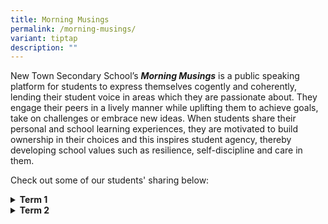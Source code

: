 ```yaml
---
title: Morning Musings
permalink: /morning-musings/
variant: tiptap
description: ""
---
```

<p>New Town Secondary School’s <strong><em>Morning Musings</em></strong> is
a public speaking platform for students to express themselves cogently
and coherently, lending their student voice in areas which they are passionate
about. They engage their peers in a lively manner while uplifting them
to achieve goals, take on challenges or embrace new ideas. When students
share their personal and school learning experiences, they are motivated
to build ownership in their choices and this inspires student agency, thereby
developing school values such as resilience, self-discipline and care in
them.</p>
<p>Check out some of our students' sharing below:</p>
<div data-type="detailGroup" class="isomer-accordion isomer-accordion-white">
<details class="isomer-details">
<summary><strong>Term 1</strong>
</summary>
<div data-type="detailsContent" class="isomer-details-content">
<table style="minWidth: 50px">
<colgroup>
<col>
<col>
</colgroup>
<tbody>
<tr>
<th rowspan="1" colspan="1">
<div class="iframe-wrapper">
<iframe height="180" width="320" allowfullscreen="true" frameborder="0" src="https://www.youtube.com/embed/o3dwUHQhD04?si=7KVwMjNCyaAr6txL"></iframe>
</div>
</th>
<th rowspan="1" colspan="1">
<div class="iframe-wrapper">
<iframe height="180" width="320" allowfullscreen="true" frameborder="0" src="https://www.youtube.com/embed/H6HYGl6YlQg?si=Lr4KUtTIZF7_oHau"></iframe>
</div>
</th>
</tr>
<tr>
<td rowspan="1" colspan="1">
<div class="iframe-wrapper">
<iframe height="180" width="320" allowfullscreen="true" frameborder="0" src="https://www.youtube.com/embed/Y4R971ZQ9cg?si=J6NO33nx5HNOGaSH"></iframe>
</div>
</td>
<td rowspan="1" colspan="1">
<div class="iframe-wrapper">
<iframe height="180" width="320" allowfullscreen="true" frameborder="0" src="https://www.youtube.com/embed/t9mqlXS1tVo?si=oU91-oQoeuH2csks"></iframe>
</div>
</td>
</tr>
<tr>
<td rowspan="1" colspan="1">
<div class="iframe-wrapper">
<iframe height="180" width="320" allowfullscreen="true" frameborder="0" src="https://www.youtube.com/embed/DJV_kw_PdD8?si=UrOC8oUut4JCklS-"></iframe>
</div>
</td>
<td rowspan="1" colspan="1">
<div class="iframe-wrapper">
<iframe height="180" width="320" allowfullscreen="true" frameborder="0" src="https://www.youtube.com/embed/ekegML-Dekg?si=LGIYxpqPiz8k7upt"></iframe>
</div>
</td>
</tr>
<tr>
<td rowspan="1" colspan="1">
<div class="iframe-wrapper">
<iframe height="180" width="320" allowfullscreen="true" frameborder="0" src="https://www.youtube.com/embed/iscSjR0wYDA?si=dgOY0LJPn_rwPfYT"></iframe>
</div>
</td>
<td rowspan="1" colspan="1">
<div class="iframe-wrapper">
<iframe height="180" width="320" allowfullscreen="true" frameborder="0" src="https://www.youtube.com/embed/_ioN-ynwcKg?si=fI5S7zWQ3q9Cs62Y"></iframe>
</div>
</td>
</tr>
<tr>
<td rowspan="1" colspan="1">
<div class="iframe-wrapper">
<iframe height="180" width="320" allowfullscreen="true" frameborder="0" src="https://www.youtube.com/embed/zBS8qSYuXWA?si=ULgvkLxlxvMNn3dX"></iframe>
</div>
</td>
<td rowspan="1" colspan="1">
<div class="iframe-wrapper">
<iframe height="180" width="320" allowfullscreen="true" frameborder="0" src="https://www.youtube.com/embed/i2SXNOTCVns?si=fvnhuDq8cnOo9iq6"></iframe>
</div>
</td>
</tr>
<tr>
<td rowspan="1" colspan="1">
<div class="iframe-wrapper">
<iframe height="180" width="320" allowfullscreen="true" frameborder="0" src="https://www.youtube.com/embed/TzVpzAwwHi0?si=IZdhjSYAvrmgT8XS"></iframe>
</div>
</td>
<td rowspan="1" colspan="1">
<div class="iframe-wrapper">
<iframe height="180" width="320" allowfullscreen="true" frameborder="0" src="https://www.youtube.com/embed/iXu2z3da3bc?si=RiZzpGREHP4oiEtN"></iframe>
</div>
</td>
</tr>
<tr>
<td rowspan="1" colspan="1">
<div class="iframe-wrapper">
<iframe height="180" width="320" allowfullscreen="true" frameborder="0" src="https://www.youtube.com/embed/QA-QhlTFnY4?si=XbkeNE2aoH4zK-kI"></iframe>
</div>
</td>
<td rowspan="1" colspan="1">
<div class="iframe-wrapper">
<iframe height="180" width="320" allowfullscreen="true" frameborder="0" src="https://www.youtube.com/embed/ESuNjqpVxGY?si=48T8fkGcF0_CjtUb"></iframe>
</div>
</td>
</tr>
</tbody>
</table>
</div>
</details>
<details class="isomer-details">
<summary><strong>Term 2</strong>
</summary>
<div data-type="detailsContent" class="isomer-details-content">
<table style="minWidth: 50px">
<colgroup>
<col>
<col>
</colgroup>
<tbody>
<tr>
<th rowspan="1" colspan="1">
<div class="iframe-wrapper">
<iframe height="180" width="320" allowfullscreen="true" frameborder="0" src="https://www.youtube.com/embed/nwkuAaE6Jw8?si=5L-ze6crbRUVlsmm"></iframe>
</div>
</th>
<th rowspan="1" colspan="1">
<div class="iframe-wrapper">
<iframe height="180" width="320" allowfullscreen="true" frameborder="0" src="https://www.youtube.com/embed/njsIBcEy0XA?si=_HdR2PYEqN6yTOeY"></iframe>
</div>
</th>
</tr>
<tr>
<td rowspan="1" colspan="1">
<div class="iframe-wrapper">
<iframe height="180" width="320" allowfullscreen="true" frameborder="0" src="https://www.youtube.com/embed/tDdvBM9Q32o?si=LDVRxdRtuA9MubIb"></iframe>
</div>
</td>
<td rowspan="1" colspan="1">
<p>Apr 7</p>
</td>
</tr>
<tr>
<td rowspan="1" colspan="1">
<p>Apr 9</p>
</td>
<td rowspan="1" colspan="1">
<p>Apr 10</p>
</td>
</tr>
<tr>
<td rowspan="1" colspan="1">
<p>Apr 11</p>
</td>
<td rowspan="1" colspan="1">
<p>Apr 14</p>
</td>
</tr>
<tr>
<td rowspan="1" colspan="1">
<p>Apr 15</p>
</td>
<td rowspan="1" colspan="1">
<p>Apr 21</p>
</td>
</tr>
<tr>
<td rowspan="1" colspan="1">
<p>Apr 23</p>
</td>
<td rowspan="1" colspan="1">
<p>Apr 24</p>
</td>
</tr>
<tr>
<td rowspan="1" colspan="1">
<p>Apr 25</p>
</td>
<td rowspan="1" colspan="1">
<p></p>
</td>
</tr>
</tbody>
</table>
</div>
</details>
</div>
<p></p>